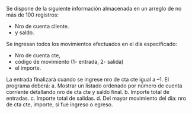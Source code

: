Se dispone de la siguiente información almacenada en un arreglo de no más de 100
registros: 
- Nro de cuenta cliente. 
- y saldo. 

Se ingresan todos los movimientos efectuados en
el día especificado: 
- Nro de cuenta cte, 
- código de movimiento (1- entrada, 2- salida)
- el importe.

La entrada finalizará cuando se ingrese nro de cta cte igual a –1. El
programa deberá:
a. Mostrar un listado ordenado por número de cuenta corriente detallando nro
de cta cte y saldo final.
b. Importe total de entradas.
c. Importe total de salidas.
d. Del mayor movimiento del día: nro de cta cte, importe, si fue ingreso o egreso.